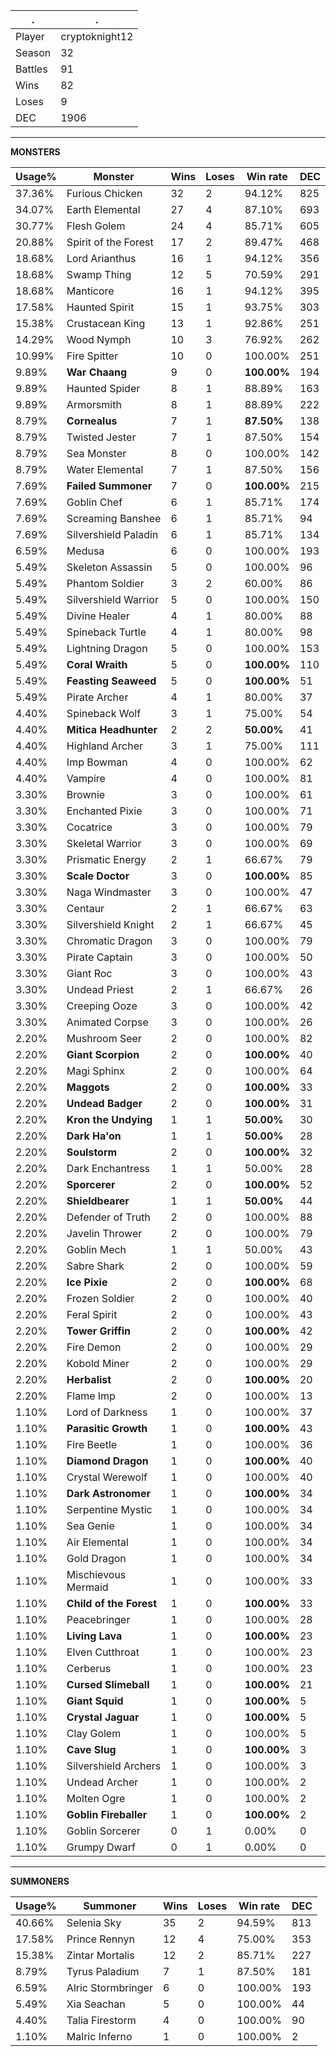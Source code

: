 .|.
|-|-
Player|cryptoknight12
Season|32
Battles|91
Wins|82
Loses|9
DEC|1906

---
**MONSTERS**

Usage%|Monster|Wins|Loses|Win rate|DEC|
-|-|-|-|-|-|
37.36%|Furious Chicken|32|2|94.12%|825|
34.07%|Earth Elemental|27|4|87.10%|693|
30.77%|Flesh Golem|24|4|85.71%|605|
20.88%|Spirit of the Forest|17|2|89.47%|468|
18.68%|Lord Arianthus|16|1|94.12%|356|
18.68%|Swamp Thing|12|5|70.59%|291|
18.68%|Manticore|16|1|94.12%|395|
17.58%|Haunted Spirit|15|1|93.75%|303|
15.38%|Crustacean King|13|1|92.86%|251|
14.29%|Wood Nymph|10|3|76.92%|262|
10.99%|Fire Spitter|10|0|100.00%|251|
9.89%|**War Chaang**|9|0|**100.00%**|194|
9.89%|Haunted Spider|8|1|88.89%|163|
9.89%|Armorsmith|8|1|88.89%|222|
8.79%|**Cornealus**|7|1|**87.50%**|138|
8.79%|Twisted Jester|7|1|87.50%|154|
8.79%|Sea Monster|8|0|100.00%|142|
8.79%|Water Elemental|7|1|87.50%|156|
7.69%|**Failed Summoner**|7|0|**100.00%**|215|
7.69%|Goblin Chef|6|1|85.71%|174|
7.69%|Screaming Banshee|6|1|85.71%|94|
7.69%|Silvershield Paladin|6|1|85.71%|134|
6.59%|Medusa|6|0|100.00%|193|
5.49%|Skeleton Assassin|5|0|100.00%|96|
5.49%|Phantom Soldier|3|2|60.00%|86|
5.49%|Silvershield Warrior|5|0|100.00%|150|
5.49%|Divine Healer|4|1|80.00%|88|
5.49%|Spineback Turtle|4|1|80.00%|98|
5.49%|Lightning Dragon|5|0|100.00%|153|
5.49%|**Coral Wraith**|5|0|**100.00%**|110|
5.49%|**Feasting Seaweed**|5|0|**100.00%**|51|
5.49%|Pirate Archer|4|1|80.00%|37|
4.40%|Spineback Wolf|3|1|75.00%|54|
4.40%|**Mitica Headhunter**|2|2|**50.00%**|41|
4.40%|Highland Archer|3|1|75.00%|111|
4.40%|Imp Bowman|4|0|100.00%|62|
4.40%|Vampire|4|0|100.00%|81|
3.30%|Brownie|3|0|100.00%|61|
3.30%|Enchanted Pixie|3|0|100.00%|71|
3.30%|Cocatrice|3|0|100.00%|79|
3.30%|Skeletal Warrior|3|0|100.00%|69|
3.30%|Prismatic Energy|2|1|66.67%|79|
3.30%|**Scale Doctor**|3|0|**100.00%**|85|
3.30%|Naga Windmaster|3|0|100.00%|47|
3.30%|Centaur|2|1|66.67%|63|
3.30%|Silvershield Knight|2|1|66.67%|45|
3.30%|Chromatic Dragon|3|0|100.00%|79|
3.30%|Pirate Captain|3|0|100.00%|50|
3.30%|Giant Roc|3|0|100.00%|43|
3.30%|Undead Priest|2|1|66.67%|26|
3.30%|Creeping Ooze|3|0|100.00%|42|
3.30%|Animated Corpse|3|0|100.00%|26|
2.20%|Mushroom Seer|2|0|100.00%|82|
2.20%|**Giant Scorpion**|2|0|**100.00%**|40|
2.20%|Magi Sphinx|2|0|100.00%|64|
2.20%|**Maggots**|2|0|**100.00%**|33|
2.20%|**Undead Badger**|2|0|**100.00%**|31|
2.20%|**Kron the Undying**|1|1|**50.00%**|30|
2.20%|**Dark Ha'on**|1|1|**50.00%**|28|
2.20%|**Soulstorm**|2|0|**100.00%**|32|
2.20%|Dark Enchantress|1|1|50.00%|28|
2.20%|**Sporcerer**|2|0|**100.00%**|52|
2.20%|**Shieldbearer**|1|1|**50.00%**|44|
2.20%|Defender of Truth|2|0|100.00%|88|
2.20%|Javelin Thrower|2|0|100.00%|79|
2.20%|Goblin Mech|1|1|50.00%|43|
2.20%|Sabre Shark|2|0|100.00%|59|
2.20%|**Ice Pixie**|2|0|**100.00%**|68|
2.20%|Frozen Soldier|2|0|100.00%|40|
2.20%|Feral Spirit|2|0|100.00%|43|
2.20%|**Tower Griffin**|2|0|**100.00%**|42|
2.20%|Fire Demon|2|0|100.00%|29|
2.20%|Kobold Miner|2|0|100.00%|29|
2.20%|**Herbalist**|2|0|**100.00%**|20|
2.20%|Flame Imp|2|0|100.00%|13|
1.10%|Lord of Darkness|1|0|100.00%|37|
1.10%|**Parasitic Growth**|1|0|**100.00%**|43|
1.10%|Fire Beetle|1|0|100.00%|36|
1.10%|**Diamond Dragon**|1|0|**100.00%**|40|
1.10%|Crystal Werewolf|1|0|100.00%|40|
1.10%|**Dark Astronomer**|1|0|**100.00%**|34|
1.10%|Serpentine Mystic|1|0|100.00%|34|
1.10%|Sea Genie|1|0|100.00%|34|
1.10%|Air Elemental|1|0|100.00%|34|
1.10%|Gold Dragon|1|0|100.00%|34|
1.10%|Mischievous Mermaid|1|0|100.00%|33|
1.10%|**Child of the Forest**|1|0|**100.00%**|33|
1.10%|Peacebringer|1|0|100.00%|28|
1.10%|**Living Lava**|1|0|**100.00%**|23|
1.10%|Elven Cutthroat|1|0|100.00%|23|
1.10%|Cerberus|1|0|100.00%|23|
1.10%|**Cursed Slimeball**|1|0|**100.00%**|21|
1.10%|**Giant Squid**|1|0|**100.00%**|5|
1.10%|**Crystal Jaguar**|1|0|**100.00%**|5|
1.10%|Clay Golem|1|0|100.00%|5|
1.10%|**Cave Slug**|1|0|**100.00%**|3|
1.10%|Silvershield Archers|1|0|100.00%|3|
1.10%|Undead Archer|1|0|100.00%|2|
1.10%|Molten Ogre|1|0|100.00%|2|
1.10%|**Goblin Fireballer**|1|0|**100.00%**|2|
1.10%|Goblin Sorcerer|0|1|0.00%|0|
1.10%|Grumpy Dwarf|0|1|0.00%|0|

---
**SUMMONERS**

Usage%|Summoner|Wins|Loses|Win rate|DEC|
-|-|-|-|-|-|
40.66%|Selenia Sky|35|2|94.59%|813|
17.58%|Prince Rennyn|12|4|75.00%|353|
15.38%|Zintar Mortalis|12|2|85.71%|227|
8.79%|Tyrus Paladium|7|1|87.50%|181|
6.59%|Alric Stormbringer|6|0|100.00%|193|
5.49%|Xia Seachan|5|0|100.00%|44|
4.40%|Talia Firestorm|4|0|100.00%|90|
1.10%|Malric Inferno|1|0|100.00%|2|
